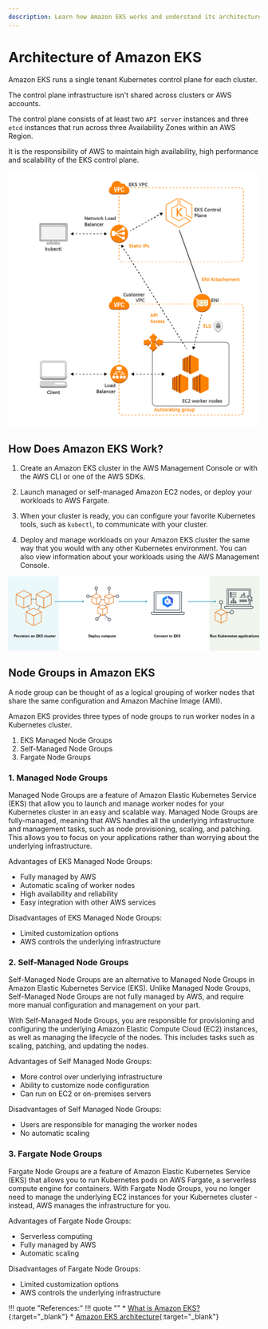 ```yaml
---
description: Learn how Amazon EKS works and understand its architecture and components.
---
```


# Architecture of Amazon EKS

Amazon EKS runs a single tenant Kubernetes control plane for each cluster.

The control plane infrastructure isn't shared across clusters or AWS accounts.

The control plane consists of at least two `API server` instances and three `etcd` instances that run across three Availability Zones within an AWS Region.

It is the responsibility of AWS to maintain high availability, high performance and scalability of the EKS control plane.

<p align="left">
    <img src="../../../assets/eks-course-images/eks-overview-and-architecture/eks-architecture.png" alt="Architecture of Amazon EKS" loading="lazy" />
</p>

## How Does Amazon EKS Work?

1. Create an Amazon EKS cluster in the AWS Management Console or with the AWS CLI or one of the AWS SDKs.

2. Launch managed or self-managed Amazon EC2 nodes, or deploy your workloads to AWS Fargate.

3. When your cluster is ready, you can configure your favorite Kubernetes tools, such as `kubectl`, to communicate with your cluster.

4. Deploy and manage workloads on your Amazon EKS cluster the same way that you would with any other Kubernetes environment. You can also view information about your workloads using the AWS Management Console.

<p align="center">
    <img src="../../../assets/eks-course-images/eks-overview-and-architecture/how-does-eks-work.png" alt="Architecture of Amazon EKS" loading="lazy" />
</p>

## Node Groups in Amazon EKS

A node group can be thought of as a logical grouping of worker nodes that share the same configuration and Amazon Machine Image (AMI).

Amazon EKS provides three types of node groups to run worker nodes in a Kubernetes cluster.

1. EKS Managed Node Groups
2. Self-Managed Node Groups
3. Fargate Node Groups

### 1. Managed Node Groups

Managed Node Groups are a feature of Amazon Elastic Kubernetes Service (EKS) that allow you to launch and manage worker nodes for your Kubernetes cluster in an easy and scalable way. Managed Node Groups are fully-managed, meaning that AWS handles all the underlying infrastructure and management tasks, such as node provisioning, scaling, and patching. This allows you to focus on your applications rather than worrying about the underlying infrastructure.

Advantages of EKS Managed Node Groups:

- Fully managed by AWS
- Automatic scaling of worker nodes
- High availability and reliability
- Easy integration with other AWS services

Disadvantages of EKS Managed Node Groups:

- Limited customization options
- AWS controls the underlying infrastructure


### 2. Self-Managed Node Groups

Self-Managed Node Groups are an alternative to Managed Node Groups in Amazon Elastic Kubernetes Service (EKS). Unlike Managed Node Groups, Self-Managed Node Groups are not fully managed by AWS, and require more manual configuration and management on your part.

With Self-Managed Node Groups, you are responsible for provisioning and configuring the underlying Amazon Elastic Compute Cloud (EC2) instances, as well as managing the lifecycle of the nodes. This includes tasks such as scaling, patching, and updating the nodes.

Advantages of Self Managed Node Groups:

- More control over underlying infrastructure
- Ability to customize node configuration
- Can run on EC2 or on-premises servers

Disadvantages of Self Managed Node Groups:

- Users are responsible for managing the worker nodes
- No automatic scaling


### 3. Fargate Node Groups

Fargate Node Groups are a feature of Amazon Elastic Kubernetes Service (EKS) that allows you to run Kubernetes pods on AWS Fargate, a serverless compute engine for containers. With Fargate Node Groups, you no longer need to manage the underlying EC2 instances for your Kubernetes cluster - instead, AWS manages the infrastructure for you.

Advantages of Fargate Node Groups:

- Serverless computing
- Fully managed by AWS
- Automatic scaling

Disadvantages of Fargate Node Groups:

- Limited customization options
- AWS controls the underlying infrastructure


!!! quote "References:"
    !!! quote ""
        * [What is Amazon EKS?]{:target="_blank"}
        * [Amazon EKS architecture]{:target="_blank"}


<!-- Hyperlinks -->
[What is Amazon EKS?]: https://docs.aws.amazon.com/eks/latest/userguide/what-is-eks.html
[Amazon EKS architecture]: https://docs.aws.amazon.com/eks/latest/userguide/eks-architecture.html